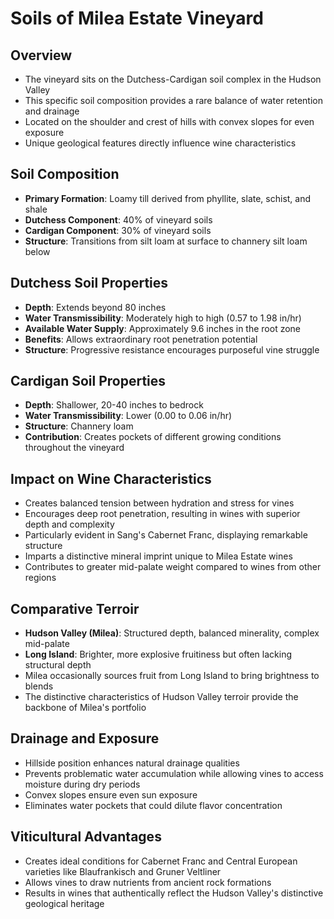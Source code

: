 # Soils of Milea Estate Vineyard

## Overview
- The vineyard sits on the Dutchess-Cardigan soil complex in the Hudson Valley
- This specific soil composition provides a rare balance of water retention and drainage
- Located on the shoulder and crest of hills with convex slopes for even exposure
- Unique geological features directly influence wine characteristics

## Soil Composition
- **Primary Formation**: Loamy till derived from phyllite, slate, schist, and shale
- **Dutchess Component**: 40% of vineyard soils
- **Cardigan Component**: 30% of vineyard soils
- **Structure**: Transitions from silt loam at surface to channery silt loam below

## Dutchess Soil Properties
- **Depth**: Extends beyond 80 inches
- **Water Transmissibility**: Moderately high to high (0.57 to 1.98 in/hr)
- **Available Water Supply**: Approximately 9.6 inches in the root zone
- **Benefits**: Allows extraordinary root penetration potential
- **Structure**: Progressive resistance encourages purposeful vine struggle

## Cardigan Soil Properties
- **Depth**: Shallower, 20-40 inches to bedrock
- **Water Transmissibility**: Lower (0.00 to 0.06 in/hr)
- **Structure**: Channery loam
- **Contribution**: Creates pockets of different growing conditions throughout the vineyard

## Impact on Wine Characteristics
- Creates balanced tension between hydration and stress for vines
- Encourages deep root penetration, resulting in wines with superior depth and complexity
- Particularly evident in Sang's Cabernet Franc, displaying remarkable structure
- Imparts a distinctive mineral imprint unique to Milea Estate wines
- Contributes to greater mid-palate weight compared to wines from other regions

## Comparative Terroir
- **Hudson Valley (Milea)**: Structured depth, balanced minerality, complex mid-palate
- **Long Island**: Brighter, more explosive fruitiness but often lacking structural depth
- Milea occasionally sources fruit from Long Island to bring brightness to blends
- The distinctive characteristics of Hudson Valley terroir provide the backbone of Milea's portfolio

## Drainage and Exposure
- Hillside position enhances natural drainage qualities
- Prevents problematic water accumulation while allowing vines to access moisture during dry periods
- Convex slopes ensure even sun exposure
- Eliminates water pockets that could dilute flavor concentration

## Viticultural Advantages
- Creates ideal conditions for Cabernet Franc and Central European varieties like Blaufrankisch and Gruner Veltliner
- Allows vines to draw nutrients from ancient rock formations
- Results in wines that authentically reflect the Hudson Valley's distinctive geological heritage